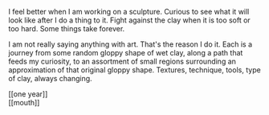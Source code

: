 I feel better when I am working on a sculpture. Curious to see what it will look like after I do a thing to it. Fight against the clay when it is too soft or too hard. Some things take forever.

I am not really saying anything with art. That's the reason I do it. Each is a journey from some random gloppy shape of wet clay, along a path that feeds my curiosity, to an assortment of small regions surrounding an approximation of that original gloppy shape. Textures, technique, tools, type of clay, always changing.

[[one year]]  
[[mouth]]  